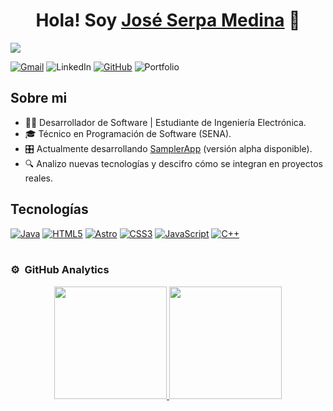 <div align="center">
<h1 align="center">Hola! Soy <a href="https://aristi.dev">José Serpa Medina</a> 👋</h1>
</div>
<img src="https://i.imgur.com/GJHNXNN.png">

[![Gmail](https://img.shields.io/badge/Gmail-D14836?style=for-the-badge&logo=gmail&logoColor=white)](mailto:joseserpamedinaxd@gmail.com)
![LinkedIn](https://img.shields.io/badge/linkedin-%230077B5.svg?style=for-the-badge&logo=linkedin&logoColor=white)
[![GitHub](https://img.shields.io/badge/github-%23121011.svg?style=for-the-badge&logo=github&logoColor=white)](https://github.com/JoseSerpaCode)
![Portfolio](https://img.shields.io/badge/Portfolio-%23000000.svg?style=for-the-badge&logo=firefox&logoColor=#FF7139)

## Sobre mi

- 👨‍💻 Desarrollador de Software | Estudiante de Ingeniería Electrónica.
- 🎓 Técnico en Programación de Software (SENA).
- 🎛️ Actualmente desarrollando [SamplerApp](https://github.com/JoseSerpaCode/SamplerApp) (versión alpha disponible).
- 🔍 Analizo nuevas tecnologías y descifro cómo se integran en proyectos reales.

## Tecnologías

[![Java](https://img.shields.io/badge/java-%23ED8B00.svg?style=for-the-badge&logo=openjdk&logoColor=white)](https://github.com/JoseSerpaCode)
[![HTML5](https://img.shields.io/badge/html5-%23E34F26.svg?style=for-the-badge&logo=html5&logoColor=white)](https://github.com/JoseSerpaCode)
[![Astro](https://img.shields.io/badge/astro-%232C2052.svg?style=for-the-badge&logo=astro&logoColor=white)](https://github.com/JoseSerpaCode)
[![CSS3](https://img.shields.io/badge/css3-%231572B6.svg?style=for-the-badge&logo=css3&logoColor=white)](https://github.com/JoseSerpaCode)
[![JavaScript](https://img.shields.io/badge/javascript-%23323330.svg?style=for-the-badge&logo=javascript&logoColor=%23F7DF1E)](https://github.com/JoseSerpaCode)
[![C++](https://img.shields.io/badge/c++-%2300599C.svg?style=for-the-badge&logo=c%2B%2B&logoColor=white)](https://github.com/JoseSerpaCode)
<br>
<br>

### ⚙️ &nbsp;GitHub Analytics

<p align="center">
<a href="https://github.com/ArisGuimera">
  <img height="180em" src="https://github-readme-stats-eight-theta.vercel.app/api?username=JoseSerpaCode&show_icons=true&theme=algolia&include_all_commits=true&count_private=true"/>
  <img height="180em" src="https://github-readme-stats-eight-theta.vercel.app/api/top-langs/?username=JoseSerpaCode&layout=compact&langs_count=8&theme=algolia"/>
</a>
</p>
